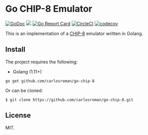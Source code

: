 Go CHIP-8 Emulator
==================

[![GoDoc](https://godoc.org/github.com/carlosroman/go-chip-8?status.svg)](https://godoc.org/github.com/carlosroman/go-chip-8)
![](https://github.com/carlosroman/go-chip-8/workflows/Unit%20Test/badge.svg)
[![Go Report Card](https://goreportcard.com/badge/github.com/carlosroman/go-chip-8)](https://goreportcard.com/report/github.com/carlosroman/go-chip-8)
[![CircleCI](https://circleci.com/gh/carlosroman/go-chip-8.svg?style=svg)](https://circleci.com/gh/carlosroman/go-chip-8)
[![codecov](https://codecov.io/gh/carlosroman/go-chip-8/branch/master/graph/badge.svg)](https://codecov.io/gh/carlosroman/go-chip-8)

This is an implementation of a [CHIP-8](https://en.wikipedia.org/wiki/CHIP-8) emulator written in Golang.


## Install

The project requires the following:
* Golang (1.11+)

```
go get github.com/carlosroman/go-chip-8
```

Or can be cloned:

```
$ git clone https://github.com/carlosroman/go-chip-8.git
```

## License

MIT.
